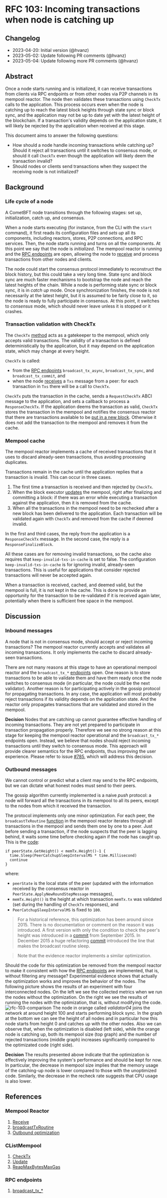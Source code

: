 # RFC 103: Incoming transactions when node is catching up

## Changelog

- 2023-04-20: Initial version (@hvanz)
- 2023-05-02: Update following PR comments (@hvanz)
- 2023-05-04: Update following more PR comments (@hvanz)

## Abstract

Once a node starts running and is initialized, it can receive transactions from
clients via RPC endpoints or from other nodes via P2P channels in its mempool
reactor. The node then validates these transactions using `CheckTx` calls to the
application. This process occurs even when the node is catching up to reach the
latest block heights through state sync or block sync, and the application may
not be up to date yet with the latest height of the blockchain. If a
transaction's validity depends on the application state, it will likely be
rejected by the application when received at this stage.

This document aims to answer the following questions:
- How should a node handle incoming transactions while catching up? Should it
  reject all transactions until it switches to consensus mode, or should it call
  `CheckTx` even though the application will likely deem the transaction
  invalid?
- Should nodes or clients send transactions when they suspect the receiving node
  is not initialized?

## Background

### Life cycle of a node

A CometBFT node transitions through the following stages: set up,
initialization, catch up, and consensus.

When a node starts executing (for instance, from the CLI with the `start`
command), it first reads its configuration files and *sets up* all its
components, including reactors, stores, P2P connections, and RPC services. Then,
the node starts running and turns on all the components. At this point we say
that the node is *initialized*. The mempool reactor is running and the [RPC
endpoints][rpc] are open, allowing the node to [receive][receive] and process
transactions from other nodes and clients.

The node could start the consensus protocol immediately to reconstruct the block
history, but this could take a very long time. State sync and block sync are much
faster mechanisms to bootstrap the node and reach the latest heights of the
chain. While a node is performing state sync or block sync, it is in *catch up*
mode. Once synchronization finishes, the node is not necessarily at the
latest height, but it is assumed to be fairly close to it, so the node is ready
to fully participate in consensus. At this point, it switches to *consensus*
mode, which should never leave unless it is stopped or it crashes.

### Transaction validation with CheckTx

The `CheckTx` [method][check-tx] acts as a gatekeeper to the mempool, which
only accepts valid transactions. The validity of a transaction is defined
deterministically by the application, but it may depend on the application
state, which may change at every height.

`CheckTx` is called:
- from the [RPC endpoints][rpc] `broadcast_tx_async`, `broadcast_tx_sync`, and
  `broadcast_tx_commit`, and
- when the node [receives][receive] a `Txs` message from a peer: for each
  transaction in `Txs` there will be a call to `CheckTx`.

`CheckTx` puts the transaction in the cache, sends a `RequestCheckTx` ABCI
message to the application, and sets a callback to process a `ResponseCheckTx`.
If the application deems the transaction as valid, `CheckTx` stores the
transaction in the mempool and notifies the consensus reactor that there are
transactions available to be [put in a new block][reap]. Otherwise it does not
add the transaction to the mempool and removes it from the cache.

### Mempool cache

The mempool reactor implements a cache of received transactions that it uses to
discard already-seen transactions, thus avoiding processing duplicates.

Transactions remain in the cache until the application replies that a
transaction is invalid. This can occur in three cases.
1. The first time a transaction is received and then rejected by `CheckTx`.
2. When the block executor [updates][update] the mempool, right after finalizing
   and committing a block: if there was an error while executing a transaction
   against the application, then it is removed from the cache. 
3. When all the transactions in the mempool need to be rechecked after a new
   block has been delivered to the application. Each transaction will be
   validated again with `CheckTx` and removed from the cache if deemed invalid.

In the first and third cases, the reply from the application is a
`ResponseCheckTx` message. In the second case, the reply is a
`ResponseFinalizeBlock`.

All these cases are for removing invalid transactions, so the cache also
requires that `keep-invalid-txs-in-cache` is set to false. The configuration
`keep-invalid-txs-in-cache` is for ignoring invalid, already-seen transactions.
This is useful for applications that consider rejected transactions will never
be accepted again.

When a transaction is received, cached, and deemed valid, but the mempool is
full, it is not kept in the cache. This is done to provide an opportunity for
the transaction to be re-validated if it is received again later, potentially
when there is sufficient free space in the mempool.

## Discussion

### Inbound messages

A node that is not in consensus mode, should accept or reject incoming
transactions? The mempool reactor currently accepts and validates all incoming
transactions. It only implements the cache to discard already-seen transactions.

There are not many reasons at this stage to have an operational mempool reactor
and the `broadcast_tx_*` [endpoints][rpc] open. One reason is to store
transactions to be able to validate them and have them ready once the node
switches to consensus mode (in particular, the node could be the next
validator). Another reason is for participating actively in the gossip protocol
for propagating transactions. In any case, the application will most probably
reject transactions if its validity depends on the application state. And the
reactor only propagates transactions that are validated and stored in the
mempool.

__Decision__ Nodes that are catching up cannot guarantee effective handling of
incoming transactions. They are not yet prepared to participate in transaction
propagation properly. Therefore we see no strong reason at this stage for
keeping the mempool reactor operational and the `broadcast_tx_*` endpoints open.
Instead, we believe that nodes should reject incoming transactions until they
switch to consensus mode. This approach will provide clearer semantics for the
RPC endpoints, thus improving the user experience. Please refer to issue
[#785](https://github.com/cometbft/cometbft/issues/785), which will address this
decision.

### Outbound messages

We cannot control or predict what a client may send to the RPC endpoints, but we
can dictate what honest nodes must send to their peers.

The gossip algorithm currently implemented is a naive *push* protocol: a node
will forward all the transactions in its mempool to all its peers, except to the
nodes from which it received the transaction.

The protocol implements only one minor optimization. For each peer, the
`broadcastTxRoutine` [function][broadcast] in the mempool reactor iterates
through all transactions in the mempool and sends them one by one to a peer.
Just before sending a transaction, if the node suspects that the peer is lagging
behind, it waits some time before checking again if the node has caught up. This
is the [code][optimization]:
```golang
if peerState.GetHeight() < memTx.Height()-1 {
  time.Sleep(PeerCatchupSleepIntervalMS * time.Millisecond)
  continue
}
```
where: 
- `peerState` is the local state of the peer (updated with the information
  received by the consensus reactor in `PeerState.ApplyNewRoundStepMessage`
  messages), 
- `memTx.Height()` is the height at which transaction `memTx.tx` was validated
  (set during the handling of `CheckTx` responses), and
- `PeerCatchupSleepIntervalMS` is fixed to `100`.

>For a historical reference, this optimization has been around since 2015. There
>is no documentation or comment on the reason it was introduced. A first version
>with only the condition to check the peer's height was introduced in a
>[commit](https://github.com/tendermint/tendermint/commit/12566f51af2bbdc73e3c79c603be0593d8cb1574)
>from September 2015. In December 2015 a huge refactoring
>[commit](https://github.com/CometBFT/cometbft/commit/ef43af19ab2af994afaf9fdb148df2918454d9c4)
>introduced the line that makes the broadcast routine sleep.

> Note that the evidence reactor implements a similar optimization.

Should the code for this optimization be removed from the mempool reactor to
make it consistent with how the [RPC endpoints][rpc] are implemented, that is,
without filtering any message? Experimental evidence shows that actually the
optimization works and improves the behavior of the nodes. The following picture
shows the results of an experiment with four interconnected nodes. On the left
we see the collected metrics when we run the nodes without the optimization. On
the right we see the results of running the nodes with the optimization, that
is, without modifying the code.
![rfc-103-comparison](./images/rfc-103-optimization-comparison.png) The node in
orange called _validator04_ joins the network at around height 100 and starts
performing block sync. In the graph at the bottom we can see the height of all
nodes and in particular how this node starts from height 0 and catches up with
the other nodes. Also we can observe that, when the optimization is disabled
(left side), while the orange node is catching up, both its mempool size (top
graph) and the number of rejected transactions (middle graph) increases
significantly compared to the optimizated code (right side). 

__Decision__ The results presented above indicate that the optimization is
effectively improving the system's performance and should be kept for now. In
particular, the decrease in mempool size implies that the memory usage of the
catching-up node is lower compared to those with the unoptimized code.
Similarly, the decrease in the recheck rate suggests that CPU usage is also
lower.

## References

### Mempool Reactor

1. [Receive][receive]
1. [broadcastTxRoutine][broadcast]
1. [Outbound optimization][optimization]

### CListMempool

1. [CheckTx][check-tx]
1. [Update][update]
1. [ReapMaxBytesMaxGas][reap]

### RPC endpoints

1. [broadcast_tx_*][rpc]


[receive]: https://github.com/CometBFT/cometbft/blob/23c37d65990aa8ef2cc5a442792f56eb87d4d1e9/mempool/reactor.go#L93
[broadcast]: https://github.com/CometBFT/cometbft/blob/23c37d65990aa8ef2cc5a442792f56eb87d4d1e9/mempool/reactor.go#L132
[optimization]: https://github.com/CometBFT/cometbft/blob/23c37d65990aa8ef2cc5a442792f56eb87d4d1e9/mempool/reactor.go#L171-L174
[check-tx]: https://github.com/cometbft/cometbft/blob/23c37d65990aa8ef2cc5a442792f56eb87d4d1e9/mempool/clist_mempool.go#L202
[update]: https://github.com/cometbft/cometbft/blob/23c37d65990aa8ef2cc5a442792f56eb87d4d1e9/mempool/clist_mempool.go#L577
[reap]: https://github.com/cometbft/cometbft/blob/23c37d65990aa8ef2cc5a442792f56eb87d4d1e9/mempool/clist_mempool.go#L519
[rpc]: https://github.com/cometbft/cometbft/blob/23c37d65990aa8ef2cc5a442792f56eb87d4d1e9/rpc/core/mempool.go#L22-L144
